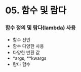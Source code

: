 # 05. 함수 및 람다

### 함수 정의 및 람다(lambda) 사용
- 함수 선언
- 함수 다양한 사용
- 다양한 반환 값
- *args, **kwargs
- 람다 함수
  